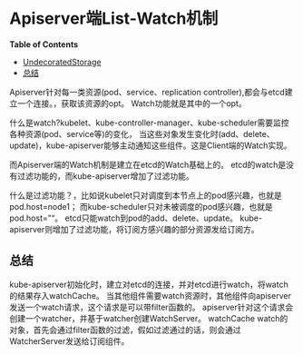 # Apiserver端List-Watch机制

**Table of Contents**
<!-- BEGIN MUNGE: GENERATED_TOC -->
  - [UndecoratedStorage](#undecoratedstorage)
  - [总结](#总结)

<!-- END MUNGE: GENERATED_TOC -->

Apiserver针对每一类资源(pod、service、replication controller),都会与etcd建立一个连接。，获取该资源的opt。
Watch功能就是其中的一个opt。

什么是watch?kubelet、kube-controller-manager、kube-scheduler需要监控各种资源(pod、service等)的变化，
当这些对象发生变化时(add、delete、update)，kube-apiserver能够主动通知这些组件。这是Client端的Watch实现。

而Apiserver端的Watch机制是建立在etcd的Watch基础上的。
etcd的watch是没有过滤功能的，而kube-apiserver增加了过滤功能。

什么是过滤功能？，比如说kubelet只对调度到本节点上的pod感兴趣，也就是pod.host=node1；
而kube-scheduler只对未被调度的pod感兴趣，也就是pod.host=”“。
etcd只能watch到pod的add、delete、update。
kube-apiserver则增加了过滤功能，将订阅方感兴趣的部分资源发给订阅方。

## 


## 总结
kube-apiserver初始化时，建立对etcd的连接，并对etcd进行watch，将watch的结果存入watchCache。
当其他组件需要watch资源时，其他组件向apiserver发送一个watch请求，这个请求是可以带filter函数的。
apiserver针对这个请求会创建一个watcher，并基于watcher创建WatchServer。
watchCache watch的对象，首先会通过filter函数的过滤，假如过滤通过的话，则会通过WatcherServer发送给订阅组件。